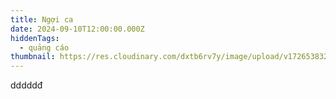 ```yaml
---
title: Ngợi ca
date: 2024-09-10T12:00:00.000Z
hiddenTags:
  - quảng cáo
thumbnail: https://res.cloudinary.com/dxtb6rv7y/image/upload/v1726538327/Viet-thu-700_i1jp17.jpg
---
```

dddddđ
